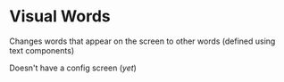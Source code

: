 # Visual Words
Changes words that appear on the screen to other words (defined using text components)

Doesn't have a config screen (*yet*)